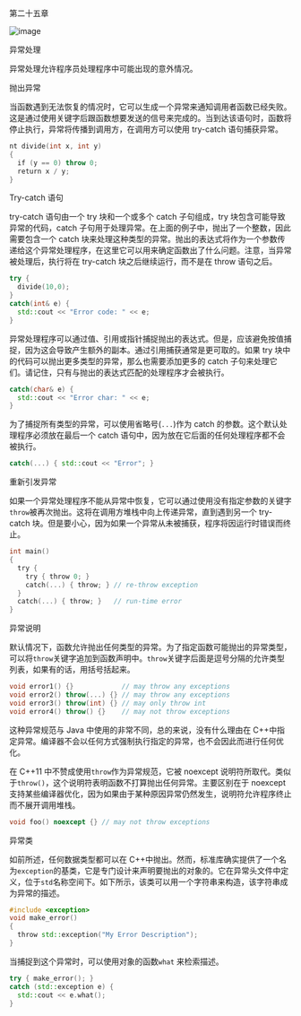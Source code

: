 第二十五章

![image](images/frontdot.jpg)

异常处理

异常处理允许程序员处理程序中可能出现的意外情况。

抛出异常

当函数遇到无法恢复的情况时，它可以生成一个异常来通知调用者函数已经失败。这是通过使用关键字后跟函数想要发送的信号来完成的。当到达该语句时，函数将停止执行，异常将传播到调用方，在调用方可以使用 try-catch 语句捕获异常。

```cpp
nt divide(int x, int y)
{
  if (y == 0) throw 0;
  return x / y;
}
```

Try-catch 语句

try-catch 语句由一个 try 块和一个或多个 catch 子句组成，try 块包含可能导致异常的代码，catch 子句用于处理异常。在上面的例子中，抛出了一个整数，因此需要包含一个 catch 块来处理这种类型的异常。抛出的表达式将作为一个参数传递给这个异常处理程序，在这里它可以用来确定函数出了什么问题。注意，当异常被处理后，执行将在 try-catch 块之后继续运行，而不是在 throw 语句之后。

```cpp
try {
  divide(10,0);
}
catch(int& e) {
  std::cout << "Error code: " << e;
}
```

异常处理程序可以通过值、引用或指针捕捉抛出的表达式。但是，应该避免按值捕捉，因为这会导致产生额外的副本。通过引用捕获通常是更可取的。如果 try 块中的代码可以抛出更多类型的异常，那么也需要添加更多的 catch 子句来处理它们。请记住，只有与抛出的表达式匹配的处理程序才会被执行。

```cpp
catch(char& e) {
  std::cout << "Error char: " << e;
}
```

为了捕捉所有类型的异常，可以使用省略号(`...`)作为 catch 的参数。这个默认处理程序必须放在最后一个 catch 语句中，因为放在它后面的任何处理程序都不会被执行。

```cpp
catch(...) { std::cout << "Error"; }
```

重新引发异常

如果一个异常处理程序不能从异常中恢复，它可以通过使用没有指定参数的关键字`throw`被再次抛出。这将在调用方堆栈中向上传递异常，直到遇到另一个 try-catch 块。但是要小心，因为如果一个异常从未被捕获，程序将因运行时错误而终止。

```cpp
int main()
{
  try {
    try { throw 0; }
    catch(...) { throw; } // re-throw exception
  }
  catch(...) { throw; }   // run-time error
}
```

异常说明

默认情况下，函数允许抛出任何类型的异常。为了指定函数可能抛出的异常类型，可以将`throw`关键字追加到函数声明中。`throw`关键字后面是逗号分隔的允许类型列表，如果有的话，用括号括起来。

```cpp
void error1() {}            // may throw any exceptions
void error2() throw(...) {} // may throw any exceptions
void error3() throw(int) {} // may only throw int
void error4() throw() {}    // may not throw exceptions
```

这种异常规范与 Java 中使用的非常不同，总的来说，没有什么理由在 C++中指定异常。编译器不会以任何方式强制执行指定的异常，也不会因此而进行任何优化。

在 C++11 中不赞成使用`throw`作为异常规范，它被 noexcept 说明符所取代。类似于`throw()`，这个说明符表明函数不打算抛出任何异常。主要区别在于 noexcept 支持某些编译器优化，因为如果由于某种原因异常仍然发生，说明符允许程序终止而不展开调用堆栈。

```cpp
void foo() noexcept {} // may not throw exceptions
```

异常类

如前所述，任何数据类型都可以在 C++中抛出。然而，标准库确实提供了一个名为`exception`的基类，它是专门设计来声明要抛出的对象的。它在异常头文件中定义，位于`std`名称空间下。如下所示，该类可以用一个字符串来构造，该字符串成为异常的描述。

```cpp
#include <exception>
void make_error()
{
  throw std::exception("My Error Description");
}
```

当捕捉到这个异常时，可以使用对象的函数`what` 来检索描述。

```cpp
try { make_error(); }
catch (std::exception e) {
  std::cout << e.what();
}
```